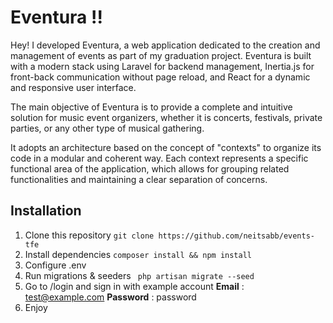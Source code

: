 # Eventura !!

Hey! I developed Eventura, a web application dedicated to the creation and management of events as part of my graduation project. Eventura is built with a modern stack using Laravel for backend management, Inertia.js for front-back communication without page reload, and React for a dynamic and responsive user interface.

The main objective of Eventura is to provide a complete and intuitive solution for music event organizers, whether it is concerts, festivals, private parties, or any other type of musical gathering.

It adopts an architecture based on the concept of "contexts" to organize its code in a modular and coherent way. Each context represents a specific functional area of the application, which allows for grouping related functionalities and maintaining a clear separation of concerns.

## Installation

1. Clone this repository
   `git clone https://github.com/neitsabb/events-tfe`
2. Install dependencies
   `composer install && npm install`
3. Configure .env
4. Run migrations & seeders
   `
php artisan migrate --seed`
5. Go to /login and sign in with example account
   **Email** : test@example.com
   **Password** : password
6. Enjoy
